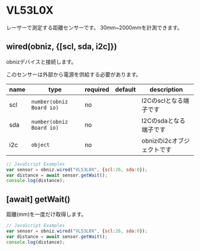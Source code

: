 # VL53L0X

レーザーで測定する距離センサーです。
30mm~2000mmを計測できます。

## wired(obniz, {[scl, sda, i2c]})
obnizデバイスと接続します。  

このセンサーは外部から電源を供給する必要があります。

name | type | required | default | description
--- | --- | --- | --- | ---
scl | `number(obniz Board io)` | no |  &nbsp; | I2Cのsclとなる端子です
sda | `number(obniz Board io)` | no | &nbsp;  | I2Cのsdaとなる端子です
i2c | `object` | no | &nbsp;  | obnizのi2cオブジェクトです

```javascript
// JavaScript Examples
var sensor = obniz.wired("VL53L0X", {scl:26, sda:0});
var distance = await sensor.getWait();
console.log(distance);
```

## [await] getWait()
距離(mm)を一度だけ取得します。

```javascript
// JavaScript Examples
var sensor = obniz.wired("VL53L0X", {scl:26, sda:0});
var distance = await sensor.getWait();
console.log(distance);
```